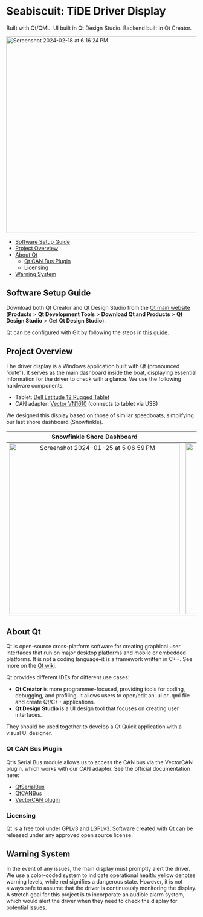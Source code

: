 # Seabiscuit: TiDE Driver Display

Built with Qt/QML. UI built in Qt Design Studio. Backend built in Qt Creator.

<img width="519" alt="Screenshot 2024-02-18 at 6 16 24 PM" src="https://github.com/uofmelectricboat/seabiscuit/assets/101139170/b31642ff-8875-4c83-9e80-ec3a2f2e5e75">

* [Software Setup Guide](#software-setup-guide)
* [Project Overview](#project-overview)
* [About Qt](#about-qt)
  * [Qt CAN Bus Plugin](#qt-can-bus-plugin)
  * [Licensing](#licensing)
* [Warning System](#warning-system)

## Software Setup Guide

Download both Qt Creator and Qt Design Studio from the [Qt main website](https://www.qt.io/) (**Products** > **Qt Development Tools** > **Download Qt and Products** > **Qt Design Studio** > Get **Qt Design Studio**).

Qt can be configured with Git by following the steps in [this guide](https://doc.qt.io/qtcreator/creator-vcs-git.html).

## Project Overview

The driver display is a Windows application built with Qt (pronounced “cute”). It serves as the main dashboard inside the boat, displaying essential information for the driver to check with a glance. We use the following hardware components:

* Tablet: [Dell Latitude 12 Rugged Tablet](https://www.dell.com/support/manuals/en-us/latitude-7202-tablet/lat12rugged7202_ug/specifications?guid=guid-dc9c68cb-09a4-4844-b470-4bb1e155c8b1&lang=en-us)
* CAN adapter: [Vector VN1610](https://www.vector.com/us/en/products/products-a-z/hardware/network-interfaces/vn16xx/#c66319) (connects to tablet via USB)

We designed this display based on those of similar speedboats, simplifying our last shore dashboard (Snowfinkle).

| Snowfinkle Shore Dashboard  | TiDE Main Display |
| :----: | :----: |
| <img width="451" alt="Screenshot 2024-01-25 at 5 06 59 PM" src="https://github.com/uofmelectricboat/.github/assets/101139170/56c28f31-ae76-4181-b6f9-cfb3ef4fe4a0"> |  <img width="451" alt="Screenshot 2024-01-25 at 5 06 59 PM" src="https://github.com/uofmelectricboat/.github/assets/101139170/70f9f015-ac96-4432-ae9e-e0d2c5744185"> |

## About Qt

Qt is open-source cross-platform software for creating graphical user interfaces that run on major desktop platforms and mobile or embedded platforms. It is not a coding language–it is a framework written in C++. See more on the [Qt wiki](https://wiki.qt.io/About_Qt).

Qt provides different IDEs for different use cases:

* **Qt Creator** is more programmer-focused, providing tools for coding, debugging, and profiling. It allows users to open/edit an .ui or .qml file and create Qt/C++ applications.
* **Qt Design Studio** is a UI design tool that focuses on creating user interfaces.

They should be used together to develop a Qt Quick application with a visual UI designer.

### Qt CAN Bus Plugin

Qt’s Serial Bus module allows us to access the CAN bus via the VectorCAN plugin, which works with our CAN adapter. See the official documentation here:

* [QtSerialBus](https://doc.qt.io/qt-6/qtserialbus-index.html)
* [QtCANBus](https://doc.qt.io/qt-6/qtcanbus-backends.html)
* [VectorCAN plugin](https://doc.qt.io/qt-6/qtserialbus-vectorcan-overview.html)

### Licensing
Qt is a free tool under GPLv3 and LGPLv3. Software created with Qt can be released under any approved open source license.

## Warning System
In the event of any issues, the main display must promptly alert the driver. We use a color-coded system to indicate operational health: yellow denotes warning levels, while red signifies a dangerous state. However, it is not always safe to assume that the driver is continuously monitoring the display. A stretch goal for this project is to incorporate an audible alarm system, which would alert the driver when they need to check the display for potential issues.

